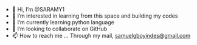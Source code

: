 - 👋 Hi, I’m @SARAMY1
- 👀 I’m interested in learning from this space and building my codes
- 🌱 I’m currently learning python language 
- 💞️ I’m looking to collaborate on GitHub
- 📫 How to reach me ... Through my mail, samuelgboyindes@gmail.com

<!---
SARAMY1/SARAMY1 is a ✨ special ✨ repository because its `README.md` (this file) appears on your GitHub profile.
You can click the Preview link to take a look at your changes.
--->
